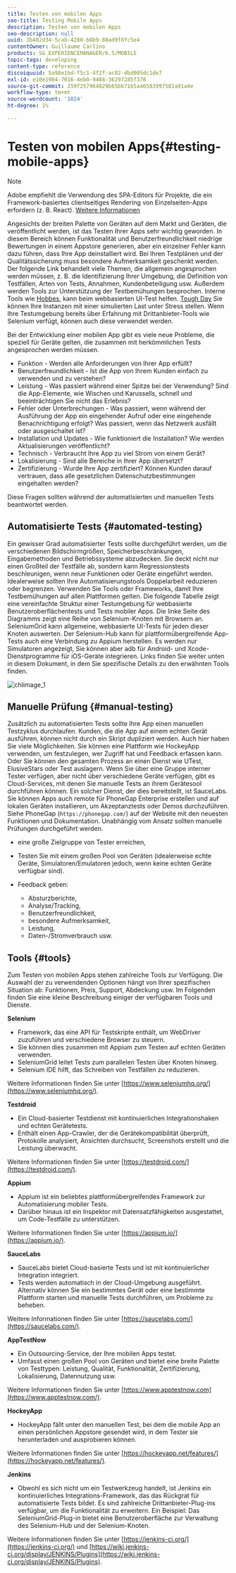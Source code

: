 ```yaml
---
title: Testen von mobilen Apps
seo-title: Testing Mobile Apps
description: Testen von mobilen Apps
seo-description: null
uuid: 3b402d34-5cab-4280-b8b9-88ad9f8fc5e4
contentOwner: Guillaume Carlino
products: SG_EXPERIENCEMANAGER/6.5/MOBILE
topic-tags: developing
content-type: reference
discoiquuid: 5a98e1bd-f5c1-4f2f-ac02-dbd005dc1de7
exl-id: e10e1904-7016-4eb0-9408-36297285f378
source-git-commit: 259f257964829b65bb71b5a46583997581a91a4e
workflow-type: tm+mt
source-wordcount: '1024'
ht-degree: 1%

---
```


# Testen von mobilen Apps{#testing-mobile-apps}

>[!NOTE]
>
>Adobe empfiehlt die Verwendung des SPA-Editors für Projekte, die ein Framework-basiertes clientseitiges Rendering von Einzelseiten-Apps erfordern (z. B. React). [Weitere Informationen](/help/sites-developing/spa-overview.md)

Angesichts der breiten Palette von Geräten auf dem Markt und Geräten, die veröffentlicht werden, ist das Testen Ihrer Apps sehr wichtig geworden. In diesem Bereich können Funktionalität und Benutzerfreundlichkeit niedrige Bewertungen in einem Appstore generieren, aber ein einzelner Fehler kann dazu führen, dass Ihre App deinstalliert wird. Bei Ihren Testplänen und der Qualitätssicherung muss besondere Aufmerksamkeit geschenkt werden. Der folgende Link behandelt viele Themen, die allgemein angesprochen werden müssen, z. B. die Identifizierung Ihrer Umgebung, die Definition von Testfällen, Arten von Tests, Annahmen, Kundenbeteiligung usw. Außerdem werden Tools zur Unterstützung der Testbemühungen besprochen. Interne Tools wie [Hobbes](/help/sites-developing/hobbes.md), kann beim webbasierten UI-Test helfen. [Tough Day](/help/sites-developing/tough-day.md) Sie können Ihre Instanzen mit einer simulierten Last unter Stress stellen. Wenn Ihre Testumgebung bereits über Erfahrung mit Drittanbieter-Tools wie Selenium verfügt, können auch diese verwendet werden.

Bei der Entwicklung einer mobilen App gibt es viele neue Probleme, die speziell für Geräte gelten, die zusammen mit herkömmlichen Tests angesprochen werden müssen.

* Funktion - Werden alle Anforderungen von Ihrer App erfüllt?
* Benutzerfreundlichkeit - Ist die App von Ihrem Kunden einfach zu verwenden und zu verstehen?
* Leistung - Was passiert während einer Spitze bei der Verwendung? Sind die App-Elemente, wie Wischen und Karussells, schnell und beeinträchtigen Sie nicht das Erlebnis?
* Fehler oder Unterbrechungen - Was passiert, wenn während der Ausführung der App ein eingehender Aufruf oder eine eingehende Benachrichtigung erfolgt? Was passiert, wenn das Netzwerk ausfällt oder ausgeschaltet ist?
* Installation und Updates - Wie funktioniert die Installation? Wie werden Aktualisierungen veröffentlicht?
* Technisch - Verbraucht Ihre App zu viel Strom von einem Gerät?
* Lokalisierung - Sind alle Bereiche in Ihrer App übersetzt?
* Zertifizierung - Wurde Ihre App zertifiziert? Können Kunden darauf vertrauen, dass alle gesetzlichen Datenschutzbestimmungen eingehalten werden?

Diese Fragen sollten während der automatisierten und manuellen Tests beantwortet werden.

## Automatisierte Tests {#automated-testing}

Ein gewisser Grad automatisierter Tests sollte durchgeführt werden, um die verschiedenen Bildschirmgrößen, Speicherbeschränkungen, Eingabemethoden und Betriebssysteme abzudecken. Sie deckt nicht nur einen Großteil der Testfälle ab, sondern kann Regressionstests beschleunigen, wenn neue Funktionen oder Geräte eingeführt werden. Idealerweise sollten Ihre Automatisierungstools Doppelarbeit reduzieren oder begrenzen. Verwenden Sie Tools oder Frameworks, damit Ihre Testbemühungen auf allen Plattformen gelten. Die folgende Tabelle zeigt eine vereinfachte Struktur einer Testumgebung für webbasierte Benutzeroberflächentests und Tests mobiler Apps. Die linke Seite des Diagramms zeigt eine Reihe von Selenium-Knoten mit Browsern an. SeleniumGrid kann allgemeine, webbasierte UI-Tests für jeden dieser Knoten auswerten. Der Selenium-Hub kann für plattformübergreifende App-Tests auch eine Verbindung zu Appium herstellen. Es werden nur Simulatoren angezeigt, Sie können aber adb für Android- und Xcode-Dienstprogramme für iOS-Geräte integrieren. Links finden Sie weiter unten in diesem Dokument, in dem Sie spezifische Details zu den erwähnten Tools finden.

![chlimage_1](assets/chlimage_1.jpeg)

## Manuelle Prüfung {#manual-testing}

Zusätzlich zu automatisierten Tests sollte Ihre App einen manuellen Testzyklus durchlaufen. Kunden, die die App auf einem echten Gerät ausführen, können nicht durch ein Skript dupliziert werden. Auch hier haben Sie viele Möglichkeiten. Sie können eine Plattform wie HockeyApp verwenden, um festzulegen, wer Zugriff hat und Feedback erfassen kann. Oder Sie können den gesamten Prozess an einen Dienst wie UTest, ElusiveStars oder Test auslagern. Wenn Sie über eine Gruppe interner Tester verfügen, aber nicht über verschiedene Geräte verfügen, gibt es Cloud-Services, mit denen Sie manuelle Tests an ihrem Gerätesool durchführen können. Ein solcher Dienst, der dies bereitstellt, ist SauceLabs. Sie können Apps auch remote für PhoneGap Enterprise erstellen und auf lokalen Geräten installieren, um Akzeptanztests oder Demos durchzuführen. Siehe PhoneGap (`https://phonegap.com/`) auf der Website mit den neuesten Funktionen und Dokumentation. Unabhängig vom Ansatz sollten manuelle Prüfungen durchgeführt werden.

* eine große Zielgruppe von Tester erreichen,
* Testen Sie mit einem großen Pool von Geräten (idealerweise echte Geräte, Simulatoren/Emulatoren jedoch, wenn keine echten Geräte verfügbar sind).
* Feedback geben:

   * Absturzberichte,
   * Analyse/Tracking,
   * Benutzerfreundlichkeit,
   * besondere Aufmerksamkeit,
   * Leistung,
   * Daten-/Stromverbrauch usw.

## Tools {#tools}

Zum Testen von mobilen Apps stehen zahlreiche Tools zur Verfügung. Die Auswahl der zu verwendenden Optionen hängt von Ihrer spezifischen Situation ab: Funktionen, Preis, Support, Abdeckung usw. Im Folgenden finden Sie eine kleine Beschreibung einiger der verfügbaren Tools und Dienste.

**Selenium**

* Framework, das eine API für Testskripte enthält, um WebDriver zuzuführen und verschiedene Browser zu steuern.
* Sie können dies zusammen mit Appium zum Testen auf echten Geräten verwenden.
* SeleniumGrid leitet Tests zum parallelen Testen über Knoten hinweg.
* Selenium IDE hilft, das Schreiben von Testfällen zu reduzieren.

Weitere Informationen finden Sie unter [https://www.seleniumhq.org/](https://www.seleniumhq.org/).

**Testdroid**

* Ein Cloud-basierter Testdienst mit kontinuierlichen Integrationshaken und echten Gerätetests.
* Enthält einen App-Crawler, der die Gerätekompatibilität überprüft, Protokolle analysiert, Ansichten durchsucht, Screenshots erstellt und die Leistung überwacht.

Weitere Informationen finden Sie unter [https://testdroid.com/](https://testdroid.com/).

**Appium**

* Appium ist ein beliebtes plattformübergreifendes Framework zur Automatisierung mobiler Tests.
* Darüber hinaus ist ein Inspektor mit Datensatzfähigkeiten ausgestattet, um Code-Testfälle zu unterstützen.

Weitere Informationen finden Sie unter [https://appium.io/](https://appium.io/).

**SauceLabs**

* SauceLabs bietet Cloud-basierte Tests und ist mit kontinuierlicher Integration integriert.
* Tests werden automatisch in der Cloud-Umgebung ausgeführt. Alternativ können Sie ein bestimmtes Gerät oder eine bestimmte Plattform starten und manuelle Tests durchführen, um Probleme zu beheben.

Weitere Informationen finden Sie unter [https://saucelabs.com/](https://saucelabs.com/).

**AppTestNow**

* Ein Outsourcing-Service, der Ihre mobilen Apps testet.
* Umfasst einen großen Pool von Geräten und bietet eine breite Palette von Testtypen: Leistung, Qualität, Funktionalität, Zertifizierung, Lokalisierung, Datennutzung usw.

Weitere Informationen finden Sie unter [https://www.apptestnow.com](https://www.apptestnow.com/).

**HockeyApp**

* HockeyApp fällt unter den manuellen Test, bei dem die mobile App an einen persönlichen Appstore gesendet wird, in dem Tester sie herunterladen und ausprobieren können.

Weitere Informationen finden Sie unter [https://hockeyapp.net/features/](https://hockeyapp.net/features/).

**Jenkins**

* Obwohl es sich nicht um ein Testwerkzeug handelt, ist Jenkins ein kontinuierliches Integrations-Framework, das das Rückgrat für automatisierte Tests bildet. Es sind zahlreiche Drittanbieter-Plug-ins verfügbar, um die Funktionalität zu erweitern. Ein Beispiel: Das SeleniumGrid-Plug-in bietet eine Benutzeroberfläche zur Verwaltung des Selenium-Hub und der Selenium-Knoten.

Weitere Informationen finden Sie unter [https://jenkins-ci.org/](https://jenkins-ci.org/) und [https://wiki.jenkins-ci.org/display/JENKINS/Plugins](https://wiki.jenkins-ci.org/display/JENKINS/Plugins).
